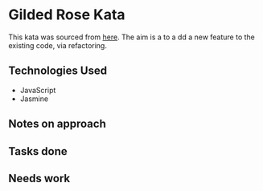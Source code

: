 Gilded Rose Kata
===============================

This kata was sourced from [here](https://github.com/emilybache/GildedRose-Refactoring-Kata). The aim is a to a dd a new feature to the existing code, via refactoring.

## Technologies Used
* JavaScript
* Jasmine

## Notes on approach

## Tasks done

## Needs work
